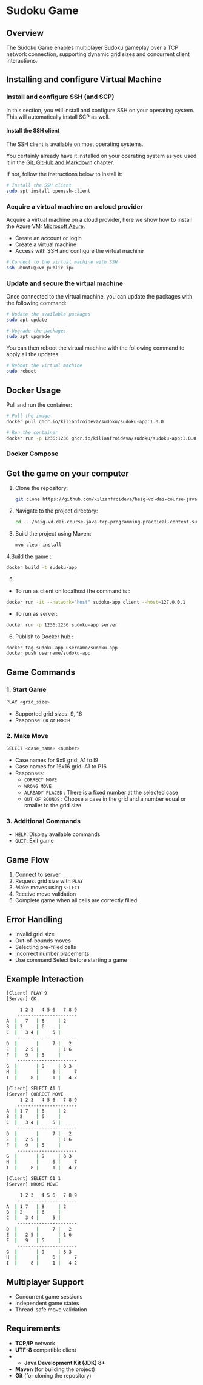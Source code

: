 # Sudoku Game

## Overview

The Sudoku Game enables multiplayer Sudoku gameplay over a TCP network connection, supporting dynamic grid sizes and concurrent client interactions.

## Installing and configure Virtual Machine

### Install and configure SSH (and SCP)

In this section, you will install and configure SSH on your operating system.
This will automatically install SCP as well.

#### Install the SSH client

The SSH client is available on most operating systems.

You certainly already have it installed on your operating system as you used it
in the
[Git, GitHub and Markdown](https://github.com/heig-vd-dai-course/heig-vd-dai-course/tree/main/03-git-github-and-markdown)
chapter.

If not, follow the instructions below to install it:

```sh
# Install the SSH client
sudo apt install openssh-client
```

### Acquire a virtual machine on a cloud provider

Acquire a virtual machine on a cloud provider, here we show how to install the Azure VM:
[Microsoft Azure](https://azure.microsoft.com).

- Create an account or login
- Create a virtual machine
- Access with SSH and configure the virtual machine

```sh
# Connect to the virtual machine with SSH
ssh ubuntu@<vm public ip>
```


### Update and secure the virtual machine

Once connected to the virtual machine, you can update the packages with the
following command:

```sh
# Update the available packages
sudo apt update

# Upgrade the packages
sudo apt upgrade
```

You can then reboot the virtual machine with the following command to apply all
the updates:

```sh
# Reboot the virtual machine
sudo reboot
```

## Docker Usage

Pull and run the container:

```bash
# Pull the image
docker pull ghcr.io/kilianfroideva/sudoku/sudoku-app:1.0.0

# Run the container
docker run -p 1236:1236 ghcr.io/kilianfroideva/sudoku/sudoku-app:1.0.0
```
### Docker Compose 

## Get the game on your computer

1. Clone the repository:

    ```bash
    git clone https://github.com/kilianfroideva/heig-vd-dai-course-java-practical-content-3-sudoku
    ```

2. Navigate to the project directory:

    ```bash
    cd .../heig-vd-dai-course-java-tcp-programming-practical-content-sudoku
    ```

3. Build the project using Maven:

    ```bash
    mvn clean install
    ```
   
4.Build the game :
```bash
docker build -t sudoku-app
```

5.
 - To run as client on localhost the command is :
```bash
docker run -it --network="host" sudoku-app client --host=127.0.0.1
```
 - To run as server: 
```bash
docker run -p 1236:1236 sudoku-app server
```

6. Publish to Docker hub :
```bash
docker tag sudoku-app username/sudoku-app
docker push username/sudoku-app
```

## Game Commands

### 1. Start Game
```bash
PLAY <grid_size>
```
- Supported grid sizes: 9, 16
- Response: `OK` or `ERROR`

### 2. Make Move
```bash
SELECT <case_name> <number>
```
- Case names for 9x9 grid: A1 to I9
- Case names for 16x16 grid: A1 to P16
- Responses:
    - `CORRECT MOVE`
    - `WRONG MOVE`
    - `ALREADY PLACED` : There is a fixed number at the selected case
    - `OUT OF BOUNDS` : Choose a case in the grid and a number equal or smaller to the grid size

### 3. Additional Commands
- `HELP`: Display available commands
- `QUIT`: Exit game

## Game Flow

1. Connect to server
2. Request grid size with `PLAY`
3. Make moves using `SELECT`
4. Receive move validation
5. Complete game when all cells are correctly filled

## Error Handling

- Invalid grid size
- Out-of-bounds moves
- Selecting pre-filled cells
- Incorrect number placements
- Use command Select before starting a game

## Example Interaction

```bash
[Client] PLAY 9
[Server] OK

     1 2 3   4 5 6   7 8 9
    ----------------------
A  |   7   | 8     | 2    
B  | 2     | 6     |      
C  |   3 4 |     5 |      
    ----------------------
D  |       |     7 |   2  
E  |   2 5 |       | 1 6  
F  |   9   | 5     |      
    ----------------------
G  |       | 9     | 8 3  
H  |       |     6 |     7
I  |     8 |     1 |   4 2

[Client] SELECT A1 1
[Server] CORRECT MOVE
     1 2 3   4 5 6   7 8 9
    ----------------------
A  | 1 7   | 8     | 2    
B  | 2     | 6     |      
C  |   3 4 |     5 |      
    ----------------------
D  |       |     7 |   2  
E  |   2 5 |       | 1 6  
F  |   9   | 5     |      
    ----------------------
G  |       | 9     | 8 3  
H  |       |     6 |     7
I  |     8 |     1 |   4 2

[Client] SELECT C1 1
[Server] WRONG MOVE

     1 2 3   4 5 6   7 8 9
    ----------------------
A  | 1 7   | 8     | 2    
B  | 2     | 6     |      
C  |   3 4 |     5 |      
    ----------------------
D  |       |     7 |   2  
E  |   2 5 |       | 1 6  
F  |   9   | 5     |      
    ----------------------
G  |       | 9     | 8 3  
H  |       |     6 |     7
I  |     8 |     1 |   4 2

```

## Multiplayer Support

- Concurrent game sessions
- Independent game states
- Thread-safe move validation

## Requirements

- **TCP/IP** network
- **UTF-8** compatible client
- - **Java Development Kit (JDK) 8+**
- **Maven** (for building the project)
- **Git** (for cloning the repository)
